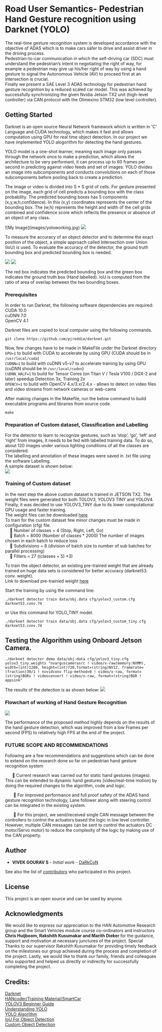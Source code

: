 # Road User Semantics- Pedestrian Hand Gesture recognition using Darknet (YOLO)

The real-time gesture recognition system is developed accordance with the objective of ADAS which is to make cars safer to drive and assist driver in the driving process.  
Pedestrian-to-car communication in which the self-driving car (SDC) must understand the pedestrian’s intent in negotiating the right of way, for example a pedestrian may give up his/her right of way by using a hand gesture to signal the Autonomous Vehicle (AV) to proceed first at an intersection is crucial.  
Finally we present a SAE Level 3 ADAS technology for pedestrian hand gesture recognition by a reduced scaled car model. This was achieved by successfully synchronizing the given Nvidia Jetson TX2 unit (high-level controller) via CAN protocol with the Olimexino STM32 (low level controller). 


## Getting Started

Darknet is an open source Neural Network framework which is written in 'C' Language and CUDA technology, which makes it fast and allows computation using GPU for real time object detection. In our project we have implemented YOLO alogorithm for detecting the hand gestures.
<p>
YOLO model is a one-shot learner, meaning each image only passes through the network once to make a prediction, which allows the architecture to be very performant, it can process up to 60 frames per second in predicting against video feeds and set of images. YOLO divides an image into subcomponents and conducts convolutions on each of those subcomponents before pooling back to create a prediction.</p>  
<p>
The image or video is divided into S * S grid of cells. For gesture presented on the image, each grid of cell predicts a bounding box with the class probability. The predicted bounding boxes has 5 components (x,y,w,h,confidence). In this (x,y) coordinates represents the center of the bounding box. The (w,h) represents the height and width of the cell grids combined and confidence score which reflects the presence or absence of an object of any class. </p>  ![My Image](images/yoloworking.jpg)
<img src="images/yoloworking.JPG">  
<p>
  To measure the accuracy of an object detector and to determine the exact position of the object, a simple approach called Intersection over Union (IoU) is used. To evaluate the accuracy of the detector, the ground truth bounding box and predicted bounding box is needed.
  </p>  
 <img src="images/iou.JPG">  <img src="images/iou2.JPG">  
  <p>The red box indicates the predicted bounding box and the green box indicates the ground truth box (Hand labelled). IoU is computed from the ratio of area of overlap between the two bounding boxes. </p>


### Prerequisites

In order to run Darknet, the following software dependencies are required:  
  CUDA 10.0  
  cuDNN 7.0  
  OpenCV 4.1  


Darknet files are copied to local computer using the following commands.
```
git clone https://github.com/pjreddie/darknet.git
```    
Now, few changes have to be made in MakeFile under the Darknet directory    
`GPU=1` to build with CUDA to accelerate by using GPU (CUDA should be in `/usr/local/cuda`)  
`CUDNN=1` to build with cuDNN v5-v7 to accelerate training by using GPU (cuDNN should be in `/usr/local/cudnn`)  
`CUDNN_HALF=1` to build for Tensor Cores (on Titan V / Tesla V100 / DGX-2 and later) speedup Detection 3x, Training 2x  
`OPENCV=1` to build with OpenCV 4.x/3.x/2.4.x - allows to detect on video files and video streams from network cameras or web-cams  
    
  After making changes in the Makefile, run the below command to build executable programs and libraries from source code.  
```
make
```

### Preparation of Custom dataset, Classification and Labelling

For the detector to learn to recognize gestures, such as ‘stop’, ‘go’, ‘left’ and ‘right’ from images, it needs to be fed with labelled training data. To do so, about 120 images under various lighting conditions of all the classes are considered.  
The labelling and annotation of these images were saved in .txt file using the software Labellmg.  
A sample dataset is shown below:  
<img src="/images/dataset.JPG">  

  
### Training of Custom dataset  
In the next step the above custom dataset is trained in JETSON TX2. The weight files were generated for both TOLOV3, YOLOV3 TINY and YOLOV4. Finally, it was decided to use YOLOV3_TINY due to its lower computational GPU usage and faster training.   
The weight files can be downloaded [here](https://drive.google.com/drive/folders/1aZD_CfDZBYE4Ir5AvfCp_YuWwS9ja5Ab?usp=sharing)  
To train for the custom dataset few minor changes must be made in configuration (cfg) file.  
  &nbsp;&nbsp;&nbsp;&nbsp;	Number of classes = 4 (Stop, Right, Left, Go)  
  &nbsp;&nbsp;&nbsp;&nbsp;	Batch = 8000 (Number of classes * 2000) The number of images chosen in each batch to reduce loss  
  &nbsp;&nbsp;&nbsp;&nbsp;	Subdivisions = 8 (division of batch size to number of sub batches for parallel processing)  
  &nbsp;&nbsp;&nbsp;&nbsp;	Filters = 27 ((classes + 5) *3)  
    
  To train the object detector, an existing pre-trained weight that are already trained on huge data sets is considered for better accuracy (darknet53. conv. weight).  
  Link to download pre-trainied weight [here](https://pjreddie.com/media/files/darknet53.conv.74)  

Start the training by using the command line:
```
./darknet detector train data/obj.data cfg/yolov3_custom.cfg darknet53.conv.74
```
or Use this command for YOLO_TINY model.   

```
./darknet detector train data/obj.data cfg/yolov3_custom_tiny.cfg darknet53.conv.74
```


## Testing the Algorithm using Onboard Jetson Camera.
  
```
./darknet detector demo data/obj.data cfg/yolov3_tiny.cfg yolov3_tiny.weights "nvarguscamerasrc ! video/x-raw(memory:NVMM), width=(int)1280, height=(int)720,format=(string)NV12, framerate=(fraction)30/1 ! nvvidconv flip-method=0 ! video/x-raw, format=(string)BGRx ! videoconvert ! video/x-raw, format=(string)BGR ! appsink"
```  
<p>
  The results of the detection is as shown below:  
  <img src="./images/detection.JPG">  



### Flowchart of working of Hand Gesture Recognition  
 <img src="./images/flowchart.JPG">  
 
<p>The performance of the proposed method highly depends on the results of the hand gesture detection, which was improved from a low Frames per second (FPS) to relatively high FPS at the end of the project.</p>

### FUTURE SCOPE AND RECOMMENDATIONS

<p>Following are a few recommendations and suggestions which can be done to extend on the research done so far on pedestrian hand gesture recognition system </p>  
<p>&nbsp;&nbsp;&nbsp;&nbsp;&nbsp;&nbsp;	Current research was carried out for static hand gestures (images). This can be extended to dynamic hand gestures (video/real-time motion) by doing the required changes to the algorithm, code and logic.</p>  
<p>&nbsp;&nbsp;&nbsp;&nbsp;&nbsp;&nbsp; 	For improved performance and full proof safety of the ADAS hand gesture recognition technology, Lane follower along with steering control can be integrated in the existing system.  </p>  
<p>&nbsp;&nbsp;&nbsp;&nbsp;&nbsp;&nbsp; 	For this project, we send/received single CAN message between the controllers to control the actuators based the logic in low level controller. However, multiple CAN messages can be sent to control the actuators DC motor/Servo motor) to reduce the complexity of the logic by making use of the CAN property.  </p>  


## Author

* **VIVEK GOURAV S** - *Initial work* - [DaRkCoN](https://github.com/vivekgourav)

See also the list of [contributors](https://github.com/vivekgourav/Static-Hand-Gesture-Recognition-using-YOLO/blob/master/contributors/team.txt) who participated in this project.

## License

This project is an open source and can be used by anyone.

## Acknowledgments

We would like to express our appreciation to the HAN Automotive Research group and the Smart Vehicles module course co-ordinators and instructors <b>Chris Huijboom, Rakshith Kusumakar and Marith Dieker </b>for the guidance, support and motivation at necessary junctures of the project. Special Thanks to our supervisor Rakshith Kusumakar for providing timely feedback on the milestones our group achieved during the process and completion of the project. Lastly, we would like to thank our family, friends and colleagues who supported and helped us directly or indirectly for successfully completing the project.

## Credits:  

  [Darknet](https://github.com/AlexeyAB/darknet)  
  [HANcoder/Training Material/SmartCar](http://openmbd.com/wiki/HANcoder/Training_Material/SmartCar)      
  [YOLOV3 Beginner Guide](https://towardsdatascience.com/dive-really-deep-into-yolo-v3-a-beginners-guide-9e3d2666280e)      
  [Understanding YOLO](https://hackernoon.com/understanding-yolo-f5a74bbc7967)      
  [YOLO Algorithm](https://appsilon.com/object-detection-yolo-algorithm/)      
  [IoU For Object Detection](https://www.pyimagesearch.com/2016/11/07/intersection-over-union-iou-for-object-detection/)  
  [Custom Object Detection](https://blog.francium.tech/custom-object-training-and-detection-with-yolov3-darknet-and-opencv-41542f2ff44e)   
  
  
  
 
